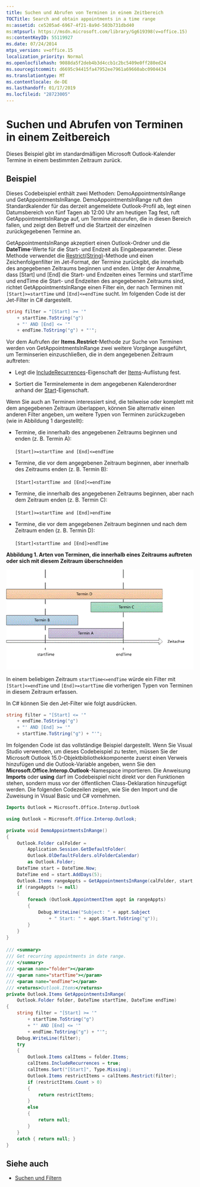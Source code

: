 ```yaml
---
title: Suchen und Abrufen von Terminen in einem Zeitbereich
TOCTitle: Search and obtain appointments in a time range
ms:assetid: ce5205ad-6967-4f21-8a9d-503b731dbd40
ms:mtpsurl: https://msdn.microsoft.com/library/Gg619398(v=office.15)
ms:contentKeyID: 55119927
ms.date: 07/24/2014
mtps_version: v=office.15
localization_priority: Normal
ms.openlocfilehash: 9088da5f2deb4b3d4ccb1c2bc5409e0ff280ed24
ms.sourcegitcommit: d6695c94415fa47952ee7961a69660abc0904434
ms.translationtype: MT
ms.contentlocale: de-DE
ms.lasthandoff: 01/17/2019
ms.locfileid: "28723005"
---
```

# <a name="search-and-obtain-appointments-in-a-time-range"></a>Suchen und Abrufen von Terminen in einem Zeitbereich

Dieses Beispiel gibt im standardmäßigen Microsoft Outlook-Kalender Termine in einem bestimmten Zeitraum zurück.

## <a name="example"></a>Beispiel

Dieses Codebeispiel enthält zwei Methoden: DemoAppointmentsInRange und GetAppointmentsInRange. DemoAppointmentsInRange ruft den Standardkalender für das derzeit angemeldete Outlook-Profil ab, legt einen Datumsbereich von fünf Tagen ab 12:00 Uhr am heutigen Tag fest, ruft GetAppointmentsInRange auf, um Termine abzurufen, die in diesen Bereich fallen, und zeigt den Betreff und die Startzeit der einzelnen zurückgegebenen Termine an.

GetAppointmentsInRange akzeptiert einen Outlook-Ordner und die **DateTime**-Werte für die Start- und Endzeit als Eingabeparameter. Diese Methode verwendet die [Restrict(String)](https://msdn.microsoft.com/library/bb612531\(v=office.15\))-Methode und einen Zeichenfolgenfilter im Jet-Format, der Termine zurückgibt, die innerhalb des angegebenen Zeitraums beginnen und enden. Unter der Annahme, dass \[Start\] und \[End\] die Start- und Endzeiten eines Termins und startTime und endTime die Start- und Endzeiten des angegebenen Zeitraums sind, richtet GetAppointmentsInRange einen Filter ein, der nach Terminen mit `[Start]>=startTime` und `[End]<=endTime` sucht. Im folgenden Code ist der Jet-Filter in C\# dargestellt.

```csharp
string filter = "[Start] >= '"
    + startTime.ToString("g")
    + "' AND [End] <= '"
    + endTime.ToString("g") + "'";
```

Vor dem Aufrufen der **Items.Restrict**-Methode zur Suche von Terminen werden von GetAppointmentsInRange zwei weitere Vorgänge ausgeführt, um Terminserien einzuschließen, die in dem angegebenen Zeitraum auftreten:

- Legt die [IncludeRecurrences](https://msdn.microsoft.com/library/bb646522\(v=office.15\))-Eigenschaft der [Items](https://msdn.microsoft.com/library/bb645287\(v=office.15\))-Auflistung fest.

- Sortiert die Terminelemente in dem angegebenen Kalenderordner anhand der [Start](https://msdn.microsoft.com/library/bb647263\(v=office.15\))-Eigenschaft.

Wenn Sie auch an Terminen interessiert sind, die teilweise oder komplett mit dem angegebenen Zeitraum überlappen, können Sie alternativ einen anderen Filter angeben, um weitere Typen von Terminen zurückzugeben (wie in Abbildung 1 dargestellt):

- Termine, die innerhalb des angegebenen Zeitraums beginnen und enden (z. B. Termin A):<br/><br/>`[Start]>=startTime and [End]<=endTime`

- Termine, die vor dem angegebenen Zeitraum beginnen, aber innerhalb des Zeitraums enden (z. B. Termin B):<br/><br/>`[Start]<startTime and [End]<=endTime`

- Termine, die innerhalb des angegebenen Zeitraums beginnen, aber nach dem Zeitraum enden (z. B. Termin C):<br/><br/>`[Start]>=startTime and [End]>endTime`

- Termine, die vor dem angegebenen Zeitraum beginnen und nach dem Zeitraum enden (z. B. Termin D):<br/><br/>`[Start]<startTime and [End]>endTime`

**Abbildung 1. Arten von Terminen, die innerhalb eines Zeitraums auftreten oder sich mit diesem Zeitraum überschneiden**

![Arten von Terminen, die innerhalb eines Zeitraums auftreten oder sich mit diesem Zeitraum überschneiden.](media/pia-appointment-starttime-endtime.gif)
 

In einem beliebigen Zeitraum `startTime<=endTime` würde ein Filter mit `[Start]<=endTime` und `[End]>=startTime` die vorherigen Typen von Terminen in diesem Zeitraum erfassen.

In C\# können Sie den Jet-Filter wie folgt ausdrücken.

```csharp
string filter = "[Start] <= '"
    + endTime.ToString("g")
    + "' AND [End] >= '"
    + startTime.ToString("g") + "'";
```

Im folgenden Code ist das vollständige Beispiel dargestellt. Wenn Sie Visual Studio verwenden, um dieses Codebeispiel zu testen, müssen Sie der Microsoft Outlook 15.0-Objektbibliothekkomponente zuerst einen Verweis hinzufügen und die Outlook-Variable angeben, wenn Sie den **Microsoft.Office.Interop.Outlook**-Namespace importieren. Die Anweisung **Imports** oder **using** darf im Codebeispiel nicht direkt vor den Funktionen stehen, sondern muss vor der öffentlichen Class-Deklaration hinzugefügt werden. Die folgenden Codezeilen zeigen, wie Sie den Import und die Zuweisung in Visual Basic und C\# vornehmen.

```vb
Imports Outlook = Microsoft.Office.Interop.Outlook
```


```csharp
using Outlook = Microsoft.Office.Interop.Outlook;
```


```csharp
private void DemoAppointmentsInRange()
{
    Outlook.Folder calFolder =
        Application.Session.GetDefaultFolder(
        Outlook.OlDefaultFolders.olFolderCalendar)
        as Outlook.Folder;
    DateTime start = DateTime.Now;
    DateTime end = start.AddDays(5);
    Outlook.Items rangeAppts = GetAppointmentsInRange(calFolder, start, end);
    if (rangeAppts != null)
    {
        foreach (Outlook.AppointmentItem appt in rangeAppts)
        {
            Debug.WriteLine("Subject: " + appt.Subject 
                + " Start: " + appt.Start.ToString("g"));
        }
    }
}

/// <summary>
/// Get recurring appointments in date range.
/// </summary>
/// <param name="folder"></param>
/// <param name="startTime"></param>
/// <param name="endTime"></param>
/// <returns>Outlook.Items</returns>
private Outlook.Items GetAppointmentsInRange(
    Outlook.Folder folder, DateTime startTime, DateTime endTime)
{
    string filter = "[Start] >= '"
        + startTime.ToString("g")
        + "' AND [End] <= '"
        + endTime.ToString("g") + "'";
    Debug.WriteLine(filter);
    try
    {
        Outlook.Items calItems = folder.Items;
        calItems.IncludeRecurrences = true;
        calItems.Sort("[Start]", Type.Missing);
        Outlook.Items restrictItems = calItems.Restrict(filter);
        if (restrictItems.Count > 0)
        {
            return restrictItems;
        }
        else
        {
            return null;
        }
    }
    catch { return null; }
}
```

## <a name="see-also"></a>Siehe auch

- [Suchen und Filtern](search-and-filter.md)


